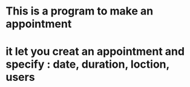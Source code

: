 # This is a program to make an appointment
# it let you creat an appointment and specify : date, duration, loction, users 
